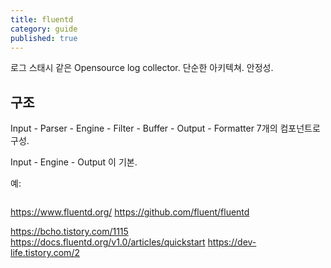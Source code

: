 ```yaml
---
title: fluentd
category: guide
published: true
---
```



로그 스태시 같은 Opensource log collector.
단순한 아키텍쳐. 안정성.

## 구조
Input - Parser - Engine - Filter - Buffer - Output - Formatter 7개의 컴포넌트로 구성.

Input - Engine - Output 이 기본.

예:
```

```



https://www.fluentd.org/
https://github.com/fluent/fluentd

https://bcho.tistory.com/1115
https://docs.fluentd.org/v1.0/articles/quickstart
https://dev-life.tistory.com/2
